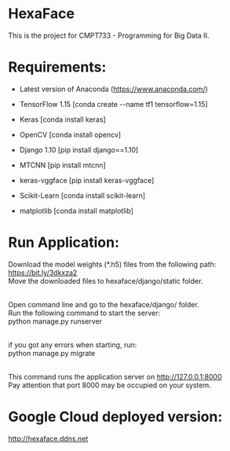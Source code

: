 # HexaFace

This is the project for CMPT733 - Programming for Big Data II.

# Requirements:

- Latest version of Anaconda (https://www.anaconda.com/)

- TensorFlow 1.15 [conda create --name tf1 tensorflow=1.15]

- Keras [conda install keras]

- OpenCV [conda install opencv]

- Django 1.10 [pip install django==1.10]

- MTCNN [pip install mtcnn]

- keras-vggface [pip install keras-vggface] 

- Scikit-Learn [conda install scikit-learn]

- matplotlib [conda install matplotlib]

# Run Application:
Download the model weights (*.h5) files from the following path:<br>
https://bit.ly/3dkxza2 <br>
Move the downloaded files to hexaface/django/static folder.<br><br>

Open command line and go to the hexaface/django/ folder.<br>
Run the following command to start the server:<br>
python manage.py runserver<br><br>

if you got any errors when starting, run:<br>
python manage.py migrate<br><br>

This command runs the application server on http://127.0.0.1:8000 <br>
Pay attention that port 8000 may be occupied on your system.

# Google Cloud deployed version:
http://hexaface.ddns.net